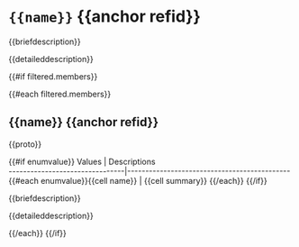 # `{{name}}` {{anchor refid}}

{{briefdescription}}

{{detaileddescription}}

{{#if filtered.members}}

{{#each filtered.members}}
## {{name}} {{anchor refid}}

{{proto}} 

{{#if enumvalue}}
 Values                         | Descriptions                                
--------------------------------|---------------------------------------------
{{#each enumvalue}}{{cell name}}            | {{cell summary}}
{{/each}}
{{/if}}

{{briefdescription}}

{{detaileddescription}}

{{/each}}
{{/if}}